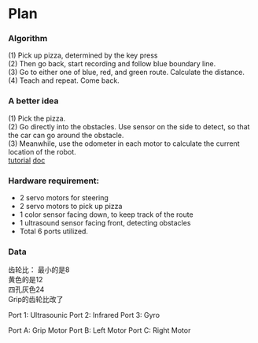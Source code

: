 Plan
===
### Algorithm
(1) Pick up pizza, determined by the key press  
(2) Then go back, start recording and follow blue boundary line.  
(3) Go to either one of blue, red, and green route. Calculate the distance.  
(4) Teach and repeat. Come back.

### A better idea
(1) Pick the pizza.  
(2) Go directly into the obstacles. Use sensor on the side to detect, so that the car can go around the obstacle.  
(3) Meanwhile, use the odometer in each motor to calculate the current location of the robot.  
[tutorial](https://view.officeapps.live.com/op/view.aspx?src=http://www.cs.scranton.edu/~bi/2015s-html/cs358/EV3-Motor-Guide.docx)
[doc](http://www.lejos.org/ev3/docs/lejos/hardware/motor/BaseRegulatedMotor.html)


### Hardware requirement:
- 2 servo motors for steering  
- 2 servo motors to pick up pizza  
- 1 color sensor facing down, to keep track of the route  
- 1 ultrasound sensor facing front, detecting obstacles  
- Total 6 ports utilized.  



### Data
齿轮比：
  最小的是8  
  黄色的是12  
  四孔灰色24  
  Grip的齿轮比改了

 Port 1: Ultrasounic
 Port 2: Infrared
 Port 3: Gyro

 Port A: Grip Motor
 Port B: Left Motor
 Port C: Right Motor
